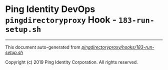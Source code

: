 
# Ping Identity DevOps `pingdirectoryproxy` Hook - `183-run-setup.sh`

---
This document auto-generated from _[pingdirectoryproxy/hooks/183-run-setup.sh](https://github.com/pingidentity/pingidentity-docker-builds/blob/master/pingdirectoryproxy/hooks/183-run-setup.sh)_

Copyright (c)  2019 Ping Identity Corporation. All rights reserved.
